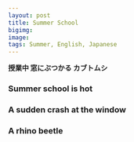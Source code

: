 ```yaml
---
layout: post
title: Summer School
bigimg: 
image: 
tags: Summer, English, Japanese
---
```


 **授業中
 窓にぶつかる
 カブトムシ**


### Summer school is hot
### A sudden crash at the window
### A rhino beetle
